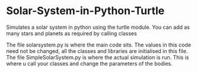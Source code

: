 # Solar-System-in-Python-Turtle
Simulates a solar system in python using the turtle module. You can add as many stars and planets as required by calling classes

The file solarsystem.py is where the main code sits. The values in this code need not be changed, all the classes and libraries are initialised in this file.
The file SimpleSolarSystem.py is where the actual simulation is run. This is where u call your classes and change the parameters of the bodies.
